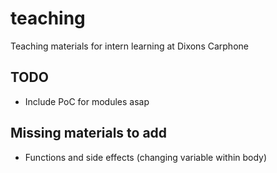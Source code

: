 # teaching
Teaching materials for intern learning at Dixons Carphone

## TODO
* Include PoC for modules asap
## Missing materials to add
* Functions and side effects (changing variable within body)
